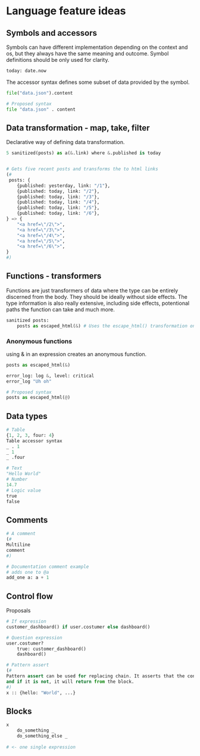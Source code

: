 # Language feature ideas
## Symbols and accessors
Symbols can have different implementation depending on the context and os, but they always have the same meaning and outcome.
Symbol definitions should be only used for clarity.
```python
today: date.now
```
The accessor syntax defines some subset of data provided by the symbol.
```python
file("data.json").content

# Proposed syntax
file "data.json" . content
```

## Data transformation - map, take, filter
Declarative way of defining data transformation.
```python
5 sanitized(posts) as a(&.link) where &.published is today


# Gets five recent posts and transforms the to html links
(#
 posts: {
    {published: yesterday, link: "/1"},
    {published: today, link: "/2"},
    {published: today, link: "/3"},
    {published: today, link: "/4"},
    {published: today, link: "/5"},
    {published: today, link: "/6"},
} => {
    "<a href=\"/2\">",
    "<a href=\"/3\">",
    "<a href=\"/4\">",
    "<a href=\"/5\">",
    "<a href=\"/6\">",
}
#)
```
## Functions - transformers
Functions are just transformers of data where the type can be entirely discerned from the body.
They should be ideally without side effects. The type information is also really extensive, including side effects, potentional paths the function can take and much more.
```python
sanitized posts:
    posts as escaped_html(&) # Uses the escape_html() transformation on every post
```
### Anonymous functions
using & in an expression creates an anonymous function.
```python
posts as escaped_html(&)

error_log: log &, level: critical
error_log "Uh oh" 

# Proposed syntax
posts as escaped_html(@)
```

## Data types
```python
# Table
{1, 2, 3, four: 4}
Table accessor syntax
_ . 1
_ 1
_ .four

# Text
"Hello World"
# Number
14.7
# Logic value
true
false
```

## Comments
```python
# A comment
(#
Multiline
comment
#)

# Documentation comment example
# adds one to @a
add_one a: a + 1

```
## Control flow
Proposals
```python
# If expression
customer_dashboard() if user.costumer else dashboard()

# Question expression
user.costumer?
    true: customer_dashboard()
    dashboard()

# Pattern assert
(#
Pattern assert can be used for replacing chain. It asserts that the constant is of some pattern,
and if it is not, it will return from the block.
#)
x :: {hello: "World", ...}
```

## Blocks
```python
x
    do_something _
    do_something_else _
    
# <- one single expression
```